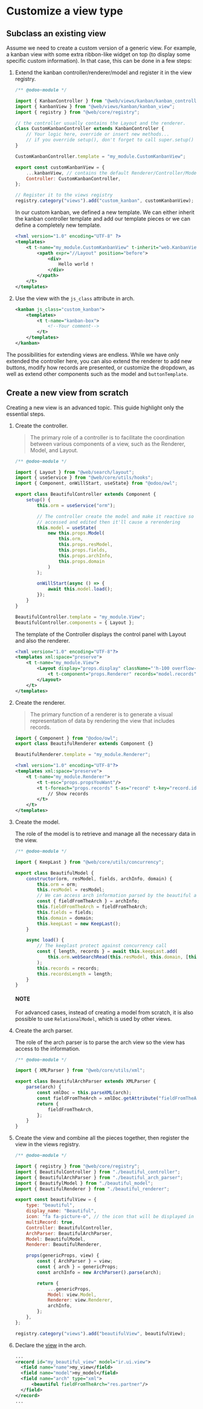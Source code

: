 # Customize a view type

## Subclass an existing view

Assume we need to create a custom version of a generic view. For example, a kanban view with some
extra ribbon-like widget on top (to display some specific custom information). In that case, this
can be done in a few steps:

1. Extend the kanban controller/renderer/model and register it in the view registry.
   ```js
   /** @odoo-module */

   import { KanbanController } from "@web/views/kanban/kanban_controller";
   import { kanbanView } from "@web/views/kanban/kanban_view";
   import { registry } from "@web/core/registry";

   // the controller usually contains the Layout and the renderer.
   class CustomKanbanController extends KanbanController {
       // Your logic here, override or insert new methods...
       // if you override setup(), don't forget to call super.setup()
   }

   CustomKanbanController.template = "my_module.CustomKanbanView";

   export const customKanbanView = {
       ...kanbanView, // contains the default Renderer/Controller/Model
       Controller: CustomKanbanController,
   };

   // Register it to the views registry
   registry.category("views").add("custom_kanban", customKanbanView);
   ```

   In our custom kanban, we defined a new template. We can either inherit the kanban controller
   template and add our template pieces or we can define a completely new template.
   ```xml
   <?xml version="1.0" encoding="UTF-8" ?>
   <templates>
       <t t-name="my_module.CustomKanbanView" t-inherit="web.KanbanView">
           <xpath expr="//Layout" position="before">
               <div>
                   Hello world !
               </div>
           </xpath>
       </t>
   </templates>
   ```
2. Use the view with the `js_class` attribute in arch.
   ```xml
   <kanban js_class="custom_kanban">
       <templates>
           <t t-name="kanban-box">
               <!--Your comment-->
           </t>
       </templates>
   </kanban>
   ```

The possibilities for extending views are endless. While we have only extended the controller
here, you can also extend the renderer to add new buttons, modify how records are presented, or
customize the dropdown, as well as extend other components such as the model and `buttonTemplate`.

## Create a new view from scratch

Creating a new view is an advanced topic. This guide highlight only the essential steps.

1. Create the controller.
   > The primary role of a controller is to facilitate the coordination between various components
   > of a view, such as the Renderer, Model, and Layout.
   ```js
   /** @odoo-module */

   import { Layout } from "@web/search/layout";
   import { useService } from "@web/core/utils/hooks";
   import { Component, onWillStart, useState} from "@odoo/owl";

   export class BeautifulController extends Component {
       setup() {
           this.orm = useService("orm");

           // The controller create the model and make it reactive so whenever this.model is
           // accessed and edited then it'll cause a rerendering
           this.model = useState(
               new this.props.Model(
                   this.orm,
                   this.props.resModel,
                   this.props.fields,
                   this.props.archInfo,
                   this.props.domain
               )
           );

           onWillStart(async () => {
               await this.model.load();
           });
       }
   }

   BeautifulController.template = "my_module.View";
   BeautifulController.components = { Layout };
   ```

   The template of the Controller displays the control panel with Layout and also the
   renderer.
   ```xml
   <?xml version="1.0" encoding="UTF-8"?>
   <templates xml:space="preserve">
       <t t-name="my_module.View">
           <Layout display="props.display" className="'h-100 overflow-auto'">
               <t t-component="props.Renderer" records="model.records" propsYouWant="'Hello world'"/>
           </Layout>
       </t>
   </templates>
   ```
2. Create the renderer.
   > The primary function of a renderer is to generate a visual representation of data by rendering
   > the view that includes records.
   ```js
   import { Component } from "@odoo/owl";
   export class BeautifulRenderer extends Component {}

   BeautifulRenderer.template = "my_module.Renderer";
   ```

   ```xml
   <?xml version="1.0" encoding="UTF-8"?>
   <templates xml:space="preserve">
       <t t-name="my_module.Renderer">
           <t t-esc="props.propsYouWant"/>
           <t t-foreach="props.records" t-as="record" t-key="record.id">
               // Show records
           </t>
       </t>
   </templates>
   ```
3. Create the model.

   The role of the model is to retrieve and manage all the necessary data in the view.
   ```js
   /** @odoo-module */

   import { KeepLast } from "@web/core/utils/concurrency";

   export class BeautifulModel {
       constructor(orm, resModel, fields, archInfo, domain) {
           this.orm = orm;
           this.resModel = resModel;
           // We can access arch information parsed by the beautiful arch parser
           const { fieldFromTheArch } = archInfo;
           this.fieldFromTheArch = fieldFromTheArch;
           this.fields = fields;
           this.domain = domain;
           this.keepLast = new KeepLast();
       }

       async load() {
           // The keeplast protect against concurrency call
           const { length, records } = await this.keepLast.add(
               this.orm.webSearchRead(this.resModel, this.domain, [this.fieldsFromTheArch], {})
           );
           this.records = records;
           this.recordsLength = length;
       }
   }
   ```

   #### NOTE
   For advanced cases, instead of creating a model from scratch, it is also possible to use
   `RelationalModel`, which is used by other views.
4. Create the arch parser.

   The role of the arch parser is to parse the arch view so the view has access to the information.
   ```js
   /** @odoo-module */

   import { XMLParser } from "@web/core/utils/xml";

   export class BeautifulArchParser extends XMLParser {
       parse(arch) {
           const xmlDoc = this.parseXML(arch);
           const fieldFromTheArch = xmlDoc.getAttribute("fieldFromTheArch");
           return {
               fieldFromTheArch,
           };
       }
   }
   ```
5. Create the view and combine all the pieces together, then register the view in the views
   registry.
   ```js
   /** @odoo-module */

   import { registry } from "@web/core/registry";
   import { BeautifulController } from "./beautiful_controller";
   import { BeautifulArchParser } from "./beautiful_arch_parser";
   import { BeautifylModel } from "./beautiful_model";
   import { BeautifulRenderer } from "./beautiful_renderer";

   export const beautifulView = {
       type: "beautiful",
       display_name: "Beautiful",
       icon: "fa fa-picture-o", // the icon that will be displayed in the Layout panel
       multiRecord: true,
       Controller: BeautifulController,
       ArchParser: BeautifulArchParser,
       Model: BeautifulModel,
       Renderer: BeautifulRenderer,

       props(genericProps, view) {
           const { ArchParser } = view;
           const { arch } = genericProps;
           const archInfo = new ArchParser().parse(arch);

           return {
               ...genericProps,
               Model: view.Model,
               Renderer: view.Renderer,
               archInfo,
           };
       },
   };

   registry.category("views").add("beautifulView", beautifulView);
   ```
6. Declare the [view](../reference/user_interface/view_records.md#reference-view-records-structure) in the arch.
   ```xml
   ...
   <record id="my_beautiful_view" model="ir.ui.view">
     <field name="name">my_view</field>
     <field name="model">my_model</field>
     <field name="arch" type="xml">
         <beautiful fieldFromTheArch="res.partner"/>
     </field>
   </record>
   ...
   ```
